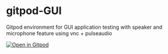# gitpod-GUI
Gitpod environment for GUI application testing with speaker and microphone feature using vnc + pulseaudio

[![Open in Gitpod](https://gitpod.io/button/open-in-gitpod.svg)](https://gitpod.io#github.com/hachimetsu/gitpod-GUI)
